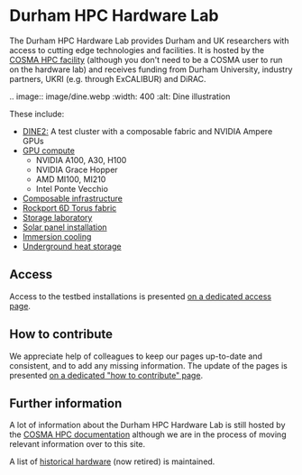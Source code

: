 # Durham HPC Hardware Lab

The Durham HPC Hardware Lab provides Durham and UK researchers with access to cutting edge technologies and facilities.
It is hosted by the [COSMA HPC facility](https://cosma.readthedocs.io) (although you don't need to be a COSMA user to run on the hardware lab) and receives funding from Durham University, industry partners, UKRI (e.g. through ExCALIBUR) and DiRAC. 

.. image:: image/dine.webp
  :width: 400
  :alt: Dine illustration


These include:

- [DINE2:](https://cosma.readthedocs.io/en/latest/dine.html#dine2) A test cluster with a composable fabric and NVIDIA Ampere GPUs
- [GPU compute](https://cosma.readthedocs.io/en/latest/hardwarelab.html#gpu-compute)
  - NVIDIA A100, A30, H100
  - NVIDIA Grace Hopper
  - AMD MI100, MI210
  - Intel Ponte Vecchio
- [Composable infrastructure](https://cosma.readthedocs.io/en/latest/composable.html)
- [Rockport 6D Torus fabric](https://cosma.readthedocs.io/en/latest/rockportlab.html)
- [Storage laboratory](https://cosma.readthedocs.io/en/latest/storagelab.html)
- [Solar panel installation](https://cosma.readthedocs.io/en/latest/environmental.html#solar-panels)
- [Immersion cooling](https://cosma.readthedocs.io/en/latest/immersion.html)
- [Underground heat storage](https://durham.readthedocs.io/en/latest/ichs/index.html)


## Access

Access to the testbed installations is presented [on a dedicated access page](access.md).

## How to contribute

We appreciate help of colleagues to keep our pages up-to-date and consistent, and to add any missing information. The update of the pages is presented [on a dedicated "how to contribute" page](contribute.md).

## Further information

A lot of information about the Durham HPC Hardware Lab is still hosted by the [COSMA HPC documentation](https://cosma.readthedocs.io) although we are in the process of moving relevant information over to this site.


A list of [historical hardware](historic.md) (now retired) is maintained.
